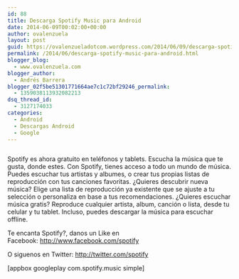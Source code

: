 ```yaml
---
id: 88
title: Descarga Spotify Music para Android
date: 2014-06-09T00:02:00+00:00
author: ovalenzuela
layout: post
guid: https://ovalenzueladotcom.wordpress.com/2014/06/09/descarga-spotify-music-para-android
permalink: /2014/06/descarga-spotify-music-para-android.html
blogger_blog:
  - www.ovalenzuela.com
blogger_author:
  - Andrés Barrera
blogger_02f5be51301771664ae7c1c72bf29246_permalink:
  - 1359038113932082213
dsq_thread_id:
  - 3127174033
categories:
  - Android
  - Descargas Android
  - Google
---
```

<img src="https://lh4.ggpht.com/NjSeU8ya6h8cNL6JntWZqhlkmAHKcy0vJmxDBqF0x_y4izs6skpxg6a4TRsf3Jza7kk=w512" alt="" border="0" />

Spotify es ahora gratuito en teléfonos y tablets. Escucha la música que te gusta, donde estes. Con Spotify, tienes acceso a todo un mundo de música. Puedes escuchar tus artistas y albumes, o crear tus propias listas de reproducción con tus canciones favoritas. ¿Quieres descubrir nueva música? Elige una lista de reproducción ya existente que se ajuste a tu selección o personaliza en base a tus recomendaciones. ¿Quieres escuchar música gratis? Reproduce cualquier artista, album, canción o lista, desde tu celular y tu tablet. Incluso, puedes descargar la música para escuchar offline.

Te encanta Spotify?, danos un Like en Facebook: http://www.facebook.com/spotify

O siguenos en Twitter: http://twitter.com/spotify

[appbox googleplay com.spotify.music simple]